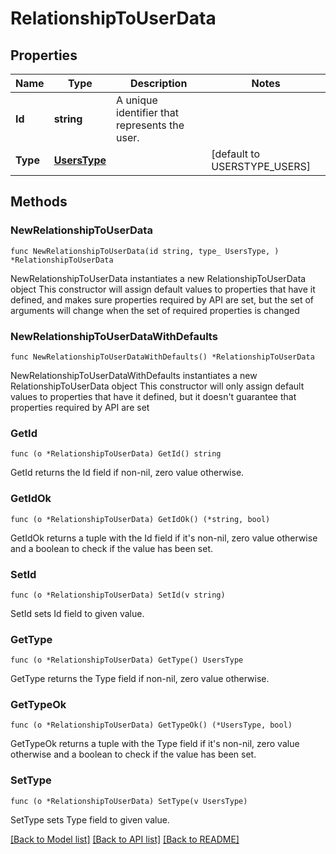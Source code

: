 # RelationshipToUserData

## Properties

Name | Type | Description | Notes
------------ | ------------- | ------------- | -------------
**Id** | **string** | A unique identifier that represents the user. | 
**Type** | [**UsersType**](UsersType.md) |  | [default to USERSTYPE_USERS]

## Methods

### NewRelationshipToUserData

`func NewRelationshipToUserData(id string, type_ UsersType, ) *RelationshipToUserData`

NewRelationshipToUserData instantiates a new RelationshipToUserData object
This constructor will assign default values to properties that have it defined,
and makes sure properties required by API are set, but the set of arguments
will change when the set of required properties is changed

### NewRelationshipToUserDataWithDefaults

`func NewRelationshipToUserDataWithDefaults() *RelationshipToUserData`

NewRelationshipToUserDataWithDefaults instantiates a new RelationshipToUserData object
This constructor will only assign default values to properties that have it defined,
but it doesn't guarantee that properties required by API are set

### GetId

`func (o *RelationshipToUserData) GetId() string`

GetId returns the Id field if non-nil, zero value otherwise.

### GetIdOk

`func (o *RelationshipToUserData) GetIdOk() (*string, bool)`

GetIdOk returns a tuple with the Id field if it's non-nil, zero value otherwise
and a boolean to check if the value has been set.

### SetId

`func (o *RelationshipToUserData) SetId(v string)`

SetId sets Id field to given value.


### GetType

`func (o *RelationshipToUserData) GetType() UsersType`

GetType returns the Type field if non-nil, zero value otherwise.

### GetTypeOk

`func (o *RelationshipToUserData) GetTypeOk() (*UsersType, bool)`

GetTypeOk returns a tuple with the Type field if it's non-nil, zero value otherwise
and a boolean to check if the value has been set.

### SetType

`func (o *RelationshipToUserData) SetType(v UsersType)`

SetType sets Type field to given value.



[[Back to Model list]](../README.md#documentation-for-models) [[Back to API list]](../README.md#documentation-for-api-endpoints) [[Back to README]](../README.md)


